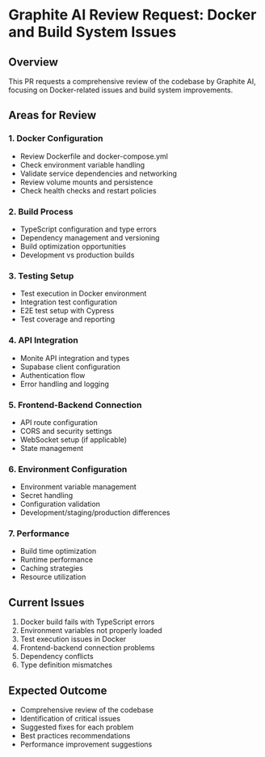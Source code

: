 # Graphite AI Review Request: Docker and Build System Issues

## Overview
This PR requests a comprehensive review of the codebase by Graphite AI, focusing on Docker-related issues and build system improvements.

## Areas for Review

### 1. Docker Configuration
- Review Dockerfile and docker-compose.yml
- Check environment variable handling
- Validate service dependencies and networking
- Review volume mounts and persistence
- Check health checks and restart policies

### 2. Build Process
- TypeScript configuration and type errors
- Dependency management and versioning
- Build optimization opportunities
- Development vs production builds

### 3. Testing Setup
- Test execution in Docker environment
- Integration test configuration
- E2E test setup with Cypress
- Test coverage and reporting

### 4. API Integration
- Monite API integration and types
- Supabase client configuration
- Authentication flow
- Error handling and logging

### 5. Frontend-Backend Connection
- API route configuration
- CORS and security settings
- WebSocket setup (if applicable)
- State management

### 6. Environment Configuration
- Environment variable management
- Secret handling
- Configuration validation
- Development/staging/production differences

### 7. Performance
- Build time optimization
- Runtime performance
- Caching strategies
- Resource utilization

## Current Issues
1. Docker build fails with TypeScript errors
2. Environment variables not properly loaded
3. Test execution issues in Docker
4. Frontend-backend connection problems
5. Dependency conflicts
6. Type definition mismatches

## Expected Outcome
- Comprehensive review of the codebase
- Identification of critical issues
- Suggested fixes for each problem
- Best practices recommendations
- Performance improvement suggestions 